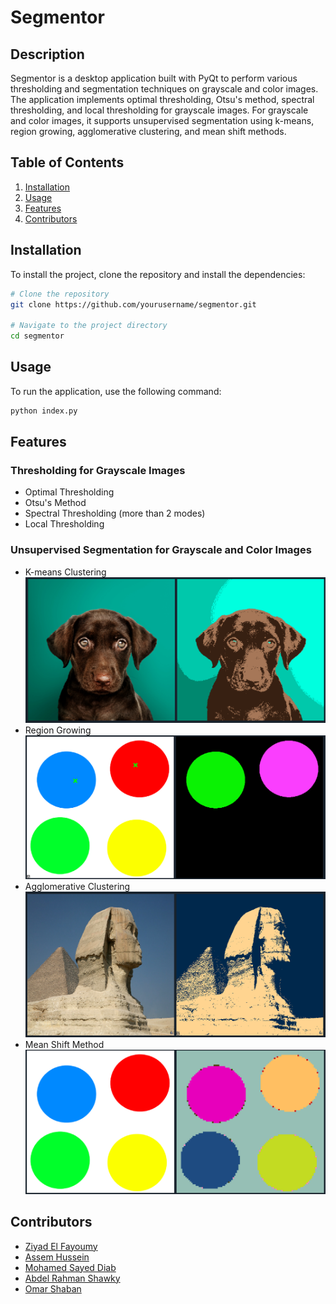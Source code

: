 # Segmentor
## Description
Segmentor is a desktop application built with PyQt to perform various thresholding and segmentation techniques on grayscale and color images. The application implements optimal thresholding, Otsu's method, spectral thresholding, and local thresholding for grayscale images. For grayscale and color images, it supports unsupervised segmentation using k-means, region growing, agglomerative clustering, and mean shift methods.

## Table of Contents
1. [Installation](#installation)
2. [Usage](#usage)
3. [Features](#features)
4. [Contributors](#Contributors)

## Installation
To install the project, clone the repository and install the dependencies:

```bash
# Clone the repository
git clone https://github.com/yourusername/segmentor.git

# Navigate to the project directory
cd segmentor
```

## Usage
To run the application, use the following command:

```bash
python index.py
```

## Features
### Thresholding for Grayscale Images
- Optimal Thresholding
- Otsu's Method
- Spectral Thresholding (more than 2 modes)
- Local Thresholding

### Unsupervised Segmentation for Grayscale and Color Images
- K-means Clustering
  ![K-means](assets/km.png)
- Region Growing
  ![RG](assets/rg1.png)
- Agglomerative Clustering
  ![AC](assets/agl.png)
- Mean Shift Method
  ![MS](assets/ms.png)

## Contributors

- [Ziyad El Fayoumy](https://github.com/Zoz-HF)
- [Assem Hussein](https://github.com/RushingBlast)
- [Mohamed Sayed Diab](https://github.com/MohamedSayedDiab)
- [Abdel Rahman Shawky](https://github.com/AbdulrahmanGhitani)
- [Omar Shaban](https://github.com/omarshaban02)